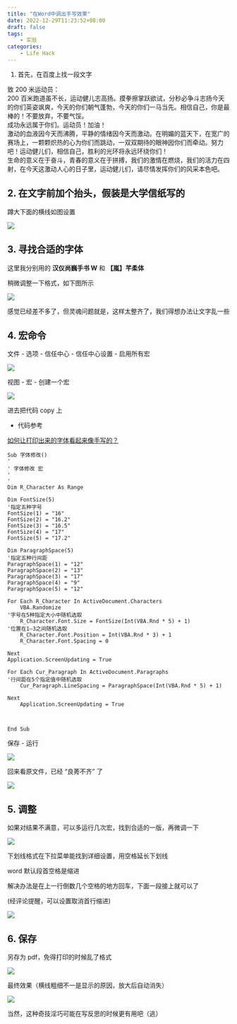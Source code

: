 ```yaml
---
title: "在Word中调出手写效果"
date: 2022-12-29T11:23:52+08:00
draft: false 
tags: 
    - 实验
categories: 
    - Life Hack
---
```

1. 首先，在百度上找一段文字

致 200 米运动员：  
200 百米跑道虽不长，运动健儿志高扬。摸拳擦掌跃欲试，分秒必争斗志扬今天的你们英姿飒爽，今天的你们朝气蓬勃，今天的你们一马当先。相信自己，你是最棒的！不要放弃，不要气馁。  
成功永远属于你们。运动员！加油！  
激动的血液因今天而沸腾，平静的情绪因今天而激动。在明媚的蓝天下，在宽广的赛场上，一颗颗炽热的心为你们而跳动，一双双期待的眼神因你们而牵动。努力吧！运动健儿们，相信自己，胜利的光环将永远环绕你们！  
生命的意义在于奋斗，青春的意义在于拼搏，我们的激情在燃烧，我们的活力在四射，在今天这激动人心的日子里，运动健儿们，请尽情发挥你们的风采本色吧。

## 2. 在文字前加个抬头，假装是大学信纸写的

蹲大下面的横线如图设置

![](https://pic3.zhimg.com/v2-5bdaa4b31dcb7e6a95a2d91f3bfdad1e_r.jpg)

## 3. 寻找合适的字体

这里我分别用的 **汉仪尚巍手书 W** 和 **【嵐】芊柔体**

稍微调整一下格式，如下图所示

![](https://pic3.zhimg.com/v2-3e3a29e1bdbaa5703dc90fcb1ff8367e_r.jpg)

感觉已经差不多了，但灵魂问题就是，这样太整齐了，我们得想办法让文字乱一些

## 4. 宏命令

文件 - 选项 - 信任中心 - 信任中心设置 - 启用所有宏

![](https://pic1.zhimg.com/v2-1ce4fe9a54749419c8de3dd66b583e58_r.jpg)

视图 - 宏 - 创建一个宏

![](https://pic1.zhimg.com/v2-0599180fd39835eafd6b905712b20320_r.jpg)

进去把代码 copy 上

* 代码参考

[如何让打印出来的字体看起来像手写的？](https://www.zhihu.com/question/20308770/answer/241699602)

```
Sub 字体修改()
'
' 字体修改 宏
'
'
Dim R_Character As Range

Dim FontSize(5)
'指定五种字号
FontSize(1) = "16"
FontSize(2) = "16.2"
FontSize(3) = "16.5"
FontSize(4) = "17"
FontSize(5) = "17.2"

Dim ParagraphSpace(5)
'指定五种行间距
ParagraphSpace(1) = "12"
ParagraphSpace(2) = "13"
ParagraphSpace(3) = "17"
ParagraphSpace(4) = "9"
ParagraphSpace(5) = "12"

For Each R_Character In ActiveDocument.Characters
    VBA.Randomize
'字号在5种指定大小中随机选取
    R_Character.Font.Size = FontSize(Int(VBA.Rnd * 5) + 1)
'位置在1—3之间随机选取
    R_Character.Font.Position = Int(VBA.Rnd * 3) + 1
    R_Character.Font.Spacing = 0

Next
Application.ScreenUpdating = True

For Each Cur_Paragraph In ActiveDocument.Paragraphs
'行间距在5个指定值中随机选取
    Cur_Paragraph.LineSpacing = ParagraphSpace(Int(VBA.Rnd * 5) + 1)
    
Next
    Application.ScreenUpdating = True
    


End Sub
```

保存 - 运行

![](https://pic3.zhimg.com/v2-d89c482ba36e107a24298a9884761fce_r.jpg)

回来看原文件，已经 “良莠不齐” 了

![](https://pic1.zhimg.com/v2-3c490a5404d7761e2ba3121d15044dbc_r.jpg)

## 5. 调整

如果对结果不满意，可以多运行几次宏，找到合适的一版，再微调一下

![](https://pic3.zhimg.com/v2-77b4c92dadc14d2b4117f4e0a7b1201a_r.jpg)

下划线格式在下拉菜单能找到详细设置，用空格延长下划线

word 默认段首空格是缩进

解决办法是在上一行倒数几个空格的地方回车，下面一段接上就可以了

(经评论提醒，可以设置取消首行缩进)

![](https://pic1.zhimg.com/v2-fabd3dfd97e9ed86b7ced9a53ac987b0_b.jpg)

## 6. 保存

另存为 pdf，免得打印的时候乱了格式

![](https://pic1.zhimg.com/v2-549bce95df0ada5288f747db6571755c_r.jpg)

最终效果（横线粗细不一是显示的原因，放大后自动消失）

![](https://pic1.zhimg.com/v2-e9ac9c91ddea0d38f042eac8b59bde88_r.jpg)

当然，这种奇技淫巧可能在写反思的时候更有用吧（逃）
